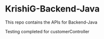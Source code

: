 # KrishiG-Backend-Java
This repo contains the APIs for Backend-Java

Testing completed for customerController